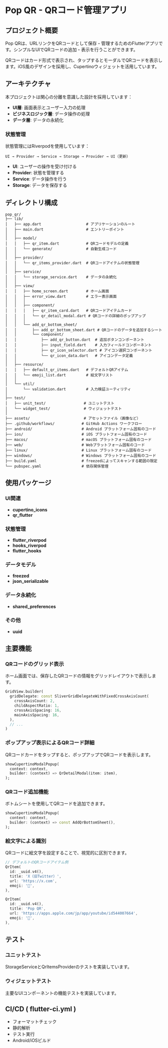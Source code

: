 # Pop QR - QRコード管理アプリ

## プロジェクト概要

Pop QRは、URLリンクをQRコードとして保存・管理するためのFlutterアプリです。シンプルなUIでQRコードの追加・表示を行うことができます。

QRコードはカード形式で表示され、タップするとモーダルでQRコードを表示します。iOS風のデザインを採用し、Cupertinoウィジェットを活用しています。

## アーキテクチャ

本プロジェクトは関心の分離を意識した設計を採用しています：

- **UI層**: 画面表示とユーザー入力の処理
- **ビジネスロジック層**: データ操作の処理
- **データ層**: データの永続化

### 状態管理

状態管理にはRiverpodを使用しています：

```
UI → Provider → Service → Storage → Provider → UI（更新）
```

- **UI**: ユーザーの操作を受け付ける
- **Provider**: 状態を管理する
- **Service**: データ操作を行う
- **Storage**: データを保存する

## ディレクトリ構成

```
pop_qr/
├── lib/
│   ├── app.dart                    # アプリケーションのルート
│   ├── main.dart                   # エントリーポイント
│   │
│   ├── model/                      
│   │   ├── qr_item.dart            # QRコードモデルの定義
│   │   └── generate/               # 自動生成コード
│   │
│   ├── provider/                   
│   │   └── qr_items_provider.dart  # QRコードアイテムの状態管理
│   │
│   ├── service/                    
│   │   └── storage_service.dart    # データの永続化
│   │
│   ├── view/                       
│   │   ├── home_screen.dart        # ホーム画面
│   │   ├── error_view.dart         # エラー表示画面
│   │   │
│   │   ├── component/              
│   │   │   ├── qr_item_card.dart   # QRコードアイテムカード
│   │   │   └── qr_detail_modal.dart # QRコードの詳細のポップアップ
│   │   │
│   │   └── add_qr_bottom_sheet/    
│   │       ├── add_qr_bottom_sheet.dart # QRコードのデータを追加するシート
│   │       └── component/          
│   │           ├── add_qr_button.dart  # 追加ボタンコンポーネント
│   │           ├── input_field.dart    # 入力フィールドコンポーネント
│   │           ├── qr_icon_selector.dart # アイコン選択コンポーネント
│   │           └── qr_icon_data.dart   # アイコンデータ定義
│   │
│   ├── resource/                   
│   │   ├── default_qr_items.dart   # デフォルトQRアイテム
│   │   └── emoji_list.dart         # 絵文字リスト
│   │
│   └── util/                       
│       └── validation.dart         # 入力検証ユーティリティ
│
├── test/                          
│   ├── unit_test/                 # ユニットテスト
│   └── widget_test/               # ウィジェットテスト
│
├── assets/                        # アセットファイル（画像など）
├── .github/workflows/            # GitHub Actions ワークフロー
├── android/                      # Android プラットフォーム固有のコード
├── ios/                          # iOS プラットフォーム固有のコード
├── macos/                        # macOS プラットフォーム固有のコード
├── web/                          # Webプラットフォーム固有のコード
├── linux/                        # Linux プラットフォーム固有のコード
├── windows/                      # Windows プラットフォーム固有のコード
├── build.yaml                    # freezedによってスキャンする範囲の限定
└── pubspec.yaml                  # 依存関係管理
```

## 使用パッケージ

### UI関連
- **cupertino_icons**
- **qr_flutter**

### 状態管理
- **flutter_riverpod**
- **hooks_riverpod**
- **flutter_hooks**

### データモデル
- **freezed**
- **json_serializable**

### データ永続化
- **shared_preferences**

### その他
- **uuid**

## 主要機能

### QRコードのグリッド表示
ホーム画面では、保存したQRコードの情報をグリッドレイアウトで表示します。

```dart
GridView.builder(
  gridDelegate: const SliverGridDelegateWithFixedCrossAxisCount(
    crossAxisCount: 2,
    childAspectRatio: 1,
    crossAxisSpacing: 16,
    mainAxisSpacing: 16,
  ),
  // ...
)
```

### ポップアップ表示によるQRコード詳細
QRコードカードをタップすると、ポップアップでQRコードを表示します。

```dart
showCupertinoModalPopup(
  context: context,
  builder: (context) => QrDetailModal(item: item),
);
```

### QRコード追加機能
ボトムシートを使用してQRコードを追加できます。

```dart
showCupertinoModalPopup(
  context: context,
  builder: (context) => const AddQrBottomSheet(),
);
```

### 絵文字による識別
QRコードに絵文字を設定することで、視覚的に区別できます。

```dart
// デフォルトのQRコードアイテム例
QrItem(
  id: _uuid.v4(),
  title: 'X（旧Twitter）',
  url: 'https://x.com',
  emoji: '🐤',
),

QrItem(
  id: _uuid.v4(),
  title: 'Pop QR',
  url: 'https://apps.apple.com/jp/app/youtube/id544007664',
  emoji: '📲',
),
```

## テスト

### ユニットテスト
StorageServiceとQrItemsProviderのテストを実装しています。

### ウィジェットテスト
主要なUIコンポーネントの機能テストを実装しています。

## CI/CD ( flutter-ci.yml )

- フォーマットチェック
- 静的解析
- テスト実行
- Android/iOSビルド